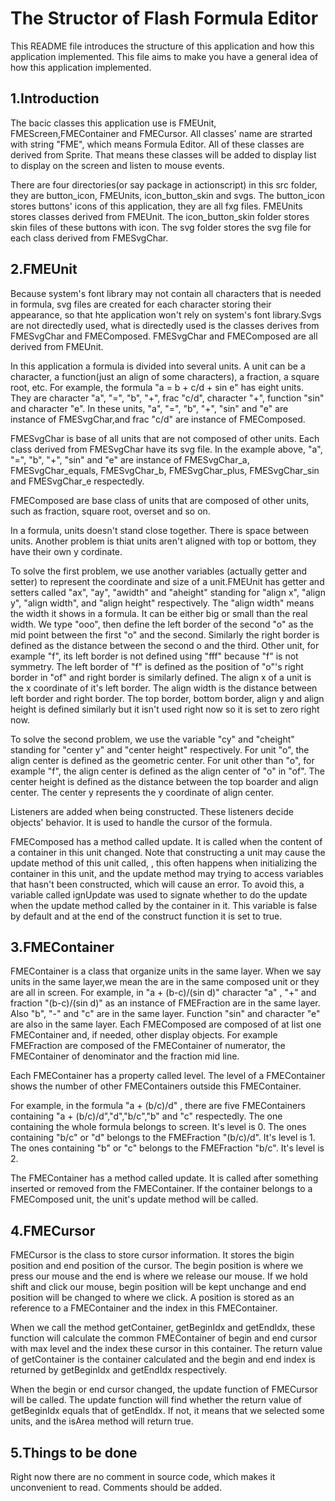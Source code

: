 The Structor of Flash Formula Editor
====================================

This README file introduces the structure of this application and how
this application implemented. This file aims to make you have a general
idea of how this application implemented.

1.Introduction
--------------

The bacic classes this application use is FMEUnit, FMEScreen,FMEContainer
and FMECursor. All classes' name are strarted with string "FME", which
means Formula Editor. All of these classes are derived from Sprite. That
means these classes will be added to display list to display on the screen
and listen to mouse events.

There are four directories(or say package in actionscript) in this src folder,
they are button_icon, FMEUnits, icon_button_skin and svgs. The button_icon
stores buttons' icons of this application, they are all fxg files. FMEUnits
stores classes derived from FMEUnit. The icon_button_skin folder stores
skin files of these buttons with icon. The svg folder stores the svg file for
each class derived from FMESvgChar.


2.FMEUnit
---------

Because system's font library may not contain all characters that is needed
in formula, svg files are created for each character storing their appearance,
so that hte application won't rely on system's font library.Svgs are not
directedly used, what is directedly used is the classes derives from FMESvgChar
and FMEComposed. FMESvgChar and FMEComposed are all derived from FMEUnit.

In this application a formula is divided into several units. A unit can be a
character, a function(just an align of some characters), a fraction, a square
root, etc. For example, the formula "a = b + c/d + sin e" has eight units.
They are character "a", "=", "b", "+", frac "c/d", character "+", function "sin"
and character "e". In these units, "a", "=", "b", "+", "sin" and "e" are instance
of FMESvgChar,and frac "c/d" are instance of FMEComposed.

FMESvgChar is base of all units that are not composed of other units. Each class
derived from FMESvgChar have its svg file. In the example above, "a", "=", "b",
"+", "sin" and "e" are instance of FMESvgChar_a, FMESvgChar_equals, FMESvgChar_b,
FMESvgChar_plus, FMESvgChar_sin and FMESvgChar_e respectedly. 

FMEComposed are base class of units that are composed of other units, such as
fraction, square root, overset and so on.

In a formula, units doesn't stand close together. There is space between units.
Another problem is thiat units aren't aligned with top or bottom, they have their
own y cordinate.

To solve the first problem, we use another variables (actually getter and setter)
to represent the coordinate and size of a unit.FMEUnit has getter and setters called
"ax", "ay", "awidth" and "aheight" standing for "align x", "align y", "align width",
and "align height" respectively. The "align width" means the width it shows in a
formula. It can be either big or small than the real width. We type "ooo", then define
the left border of the second "o" as the mid point between the first "o" and the second.
Similarly the right border is defined as the distance between the second o and the third.
Other unit, for example "f", its left border is not defined using "fff" because "f" is
not symmetry. The left border of "f" is defined as the position of "o"'s right border in
"of" and right border is similarly defined. The align x of a unit is the x coordinate of
it's left border. The align width is the distance between left border and right border.
The top border, bottom border, align y and align height is defined similarly but it isn't
used right now so it is set to zero right now.

To solve the second problem, we use the variable "cy" and "cheight" standing for "center y"
and "center height" respectively. For unit "o", the align center is defined as the geometric
center. For unit other than "o", for example "f", the align center is defined as the align
center of "o" in "of". The center height is defined as the distance between the top boarder
and align center. The center y represents the y coordinate of align center.

Listeners are added when being constructed. These listeners decide objects' behavior.
It is used to handle the cursor of the formula.

FMEComposed has a method called update. It is called when the content of a container in this
unit changed. Note that constructing a unit may cause the update method of this unit called,
, this often happens when initializing the container in this unit, and the update method may
trying to access variables that hasn't been constructed, which will cause an error. To avoid
this, a variable called ignUpdate was used to signate whether to do the update when the update
method called by the container in it. This variable is false by default and at the end of the
construct function it is set to true.


3.FMEContainer
--------------

FMEContainer is a class that organize units in the same layer. When we say units
in the same layer,we mean the are in the same composed unit or they are all in
screen. For example, in "a + (b-c)/(sin d)" character "a" , "+" and fraction
"(b-c)/(sin d)" as an instance of FMEFraction are in the same layer. Also "b",
"-" and "c" are in the same layer. Function "sin" and character "e" are also in
the same layer. Each FMEComposed are composed of at list one FMEContainer and,
if needed, other display objects. For example FMEFraction are composed of the
FMEContainer of numerator, the FMEContainer of denominator and the fraction mid
line.

Each FMEContainer has a property called level. The level of a FMEContainer shows
the number of other FMEContainers outside this FMEContainer.

For example, in the formula "a + (b/c)/d" , there are five FMEContainers containing
"a + (b/c)/d","d","b/c","b" and "c" respectedly. The one containing the whole formula
belongs to screen. It's level is 0. The ones containing "b/c" or "d" belongs to the
FMEFraction "(b/c)/d". It's level is 1. The ones containing "b" or "c" belongs to the
FMEFraction "b/c". It's level is 2.

The FMEContainer has a method called update. It is called after something inserted or
removed from the FMEContainer. If the container belongs to a FMEComposed unit, the
unit's update method will be called.


4.FMECursor
-----------

FMECursor is the class to store cursor information. It stores the bigin position and
end position of the cursor. The begin position is where we press our mouse and the end
is where we release our mouse. If we hold shift and click our mouse, begin position
will be kept unchange and end position will be changed to where we click. A position is
stored as an reference to a FMEContainer and the index in this FMEContainer. 

When we call the method getContainer, getBeginIdx and getEndIdx, these function will
calculate the common FMEContainer of begin and end cursor with max level and the index
these cursor in this container. The return value of getContainer is the container
calculated and the begin and end index is returned by getBeginIdx and getEndIdx respectively.

When the begin or end cursor changed, the update function of FMECursor will be called. The
update function will find whether the return value of getBeginIdx equals that of getEndIdx.
If not, it means that we selected some units, and the isArea method will return true.


5.Things to be done
-------------------

Right now there are no comment in source code, which makes it unconvenient
to read. Comments should be added.
